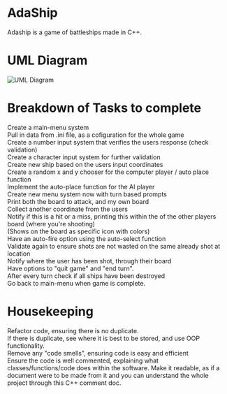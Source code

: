 # AdaShip
Adaship is a game of battleships made in C++.

# UML Diagram
![UML Diagram](diagrams/uml.png)

# Breakdown of Tasks to complete
Create a main-menu system <br />
Pull in data from .ini file, as a cofiguration for the whole game <br />
Create a number input system that verifies the users response (check validation)<br />
Create a character input system for further validation<br />
Create new ship based on the users input coordinates<br />
Create a random x and y chooser for the computer player / auto place function<br />
Implement the auto-place function for the AI player<br />
Create new menu system now with turn based prompts<br />
Print both the board to attack, and my own board<br />
Collect another coordinate from the users<br />
Notify if this is a hit or a miss, printing this within the of the other players board (where you're shooting) <br />
  (Shows on the board as specific icon with colors)<br />
Have an auto-fire option using the auto-select function<br />
Validate again to ensure shots are not wasted on the same already shot at location<br />
Notify where the user has been shot, through their board<br />
Have options to "quit game" and "end turn".<br />
After every turn check if all ships have been destroyed<br />
Go back to main-menu when game is complete.<br />

# Housekeeping
Refactor code, ensuring there is no duplicate.<br />
If there is duplicate, see where it is best to be stored, and use OOP functionality.<br />
Remove any "code smells", ensuring code is easy and efficient<br />
Ensure the code is well commented, explaining what classes/functions/code does within the software. Make it readable, as if a document were to be made from it and you can understand the whole project through this C++ comment doc.<br />
